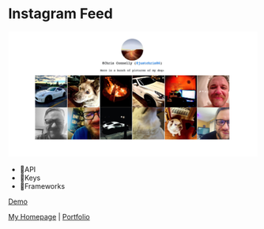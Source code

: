 # Instagram Feed

![screenshot](screenshot.png)

- 🚫API
- 🚫Keys
- 🚫Frameworks

[Demo](https://vcad.chrisconnelly.ca/instagram)

[My Homepage](https://chrisconnelly.dev) |
[Portfolio](https://portfolio.chrisconnelly.dev)
